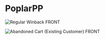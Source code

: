 # PoplarPP

![Regular Winback FRONT](https://github.com/user-attachments/assets/db025b50-685d-4c26-b55b-6d8e34a15c1e)

![Abandoned Cart (Existing Customer) FRONT](https://github.com/user-attachments/assets/702e1cf8-1477-42ff-b634-231bd5d818e1)
